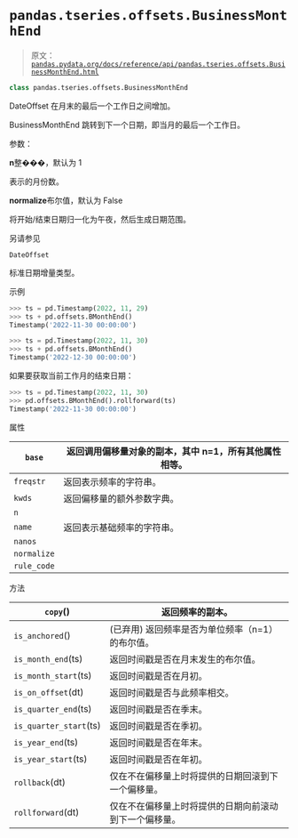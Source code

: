 # `pandas.tseries.offsets.BusinessMonthEnd`

> 原文：[`pandas.pydata.org/docs/reference/api/pandas.tseries.offsets.BusinessMonthEnd.html`](https://pandas.pydata.org/docs/reference/api/pandas.tseries.offsets.BusinessMonthEnd.html)

```py
class pandas.tseries.offsets.BusinessMonthEnd
```

DateOffset 在月末的最后一个工作日之间增加。

BusinessMonthEnd 跳转到下一个日期，即当月的最后一个工作日。

参数：

**n**整���，默认为 1

表示的月份数。

**normalize**布尔值，默认为 False

将开始/结束日期归一化为午夜，然后生成日期范围。

另请参见

`DateOffset`

标准日期增量类型。

示例

```py
>>> ts = pd.Timestamp(2022, 11, 29)
>>> ts + pd.offsets.BMonthEnd()
Timestamp('2022-11-30 00:00:00') 
```

```py
>>> ts = pd.Timestamp(2022, 11, 30)
>>> ts + pd.offsets.BMonthEnd()
Timestamp('2022-12-30 00:00:00') 
```

如果要获取当前工作月的结束日期：

```py
>>> ts = pd.Timestamp(2022, 11, 30)
>>> pd.offsets.BMonthEnd().rollforward(ts)
Timestamp('2022-11-30 00:00:00') 
```

属性

| `base` | 返回调用偏移量对象的副本，其中 n=1，所有其他属性相等。 |
| --- | --- |
| `freqstr` | 返回表示频率的字符串。 |
| `kwds` | 返回偏移量的额外参数字典。 |
| `n` |  |
| `name` | 返回表示基础频率的字符串。 |
| `nanos` |  |
| `normalize` |  |
| `rule_code` |  |

方法

| `copy`() | 返回频率的副本。 |
| --- | --- |
| `is_anchored`() | (已弃用) 返回频率是否为单位频率（n=1）的布尔值。 |
| `is_month_end`(ts) | 返回时间戳是否在月末发生的布尔值。 |
| `is_month_start`(ts) | 返回时间戳是否在月初。 |
| `is_on_offset`(dt) | 返回时间戳是否与此频率相交。 |
| `is_quarter_end`(ts) | 返回时间戳是否在季末。 |
| `is_quarter_start`(ts) | 返回时间戳是否在季初。 |
| `is_year_end`(ts) | 返回时间戳是否在年末。 |
| `is_year_start`(ts) | 返回时间戳是否在年初。 |
| `rollback`(dt) | 仅在不在偏移量上时将提供的日期回滚到下一个偏移量。 |
| `rollforward`(dt) | 仅在不在偏移量上时将提供的日期向前滚动到下一个偏移量。 |

